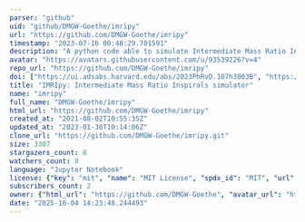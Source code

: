 ```yaml
---
parser: "github"
uid: "github/DMGW-Goethe/imripy"
url: "https://github.com/DMGW-Goethe/imripy"
timestamp: "2023-07-16 00:48:29.701591"
description: "A python code able to simulate Intermediate Mass Ratio Inspirals (IMRI)"
avatar: "https://avatars.githubusercontent.com/u/93539226?v=4"
repo_url: "https://github.com/DMGW-Goethe/imripy"
doi: ["https://ui.adsabs.harvard.edu/abs/2023PhRvD.107h3003B", "https://ui.adsabs.harvard.edu/abs/2023ascl.soft07018B/abstract"]
title: "IMRIpy: Intermediate Mass Ratio Inspirals simulator"
name: "imripy"
full_name: "DMGW-Goethe/imripy"
html_url: "https://github.com/DMGW-Goethe/imripy"
created_at: "2021-08-02T10:55:35Z"
updated_at: "2023-01-30T10:14:06Z"
clone_url: "https://github.com/DMGW-Goethe/imripy.git"
size: 3307
stargazers_count: 8
watchers_count: 8
language: "Jupyter Notebook"
license: {"key": "mit", "name": "MIT License", "spdx_id": "MIT", "url": "https://api.github.com/licenses/mit", "node_id": "MDc6TGljZW5zZTEz"}
subscribers_count: 2
owner: {"html_url": "https://github.com/DMGW-Goethe", "avatar_url": "https://avatars.githubusercontent.com/u/93539226?v=4", "login": "DMGW-Goethe", "type": "Organization"}
date: "2025-10-04 14:23:48.244493"
---
```

